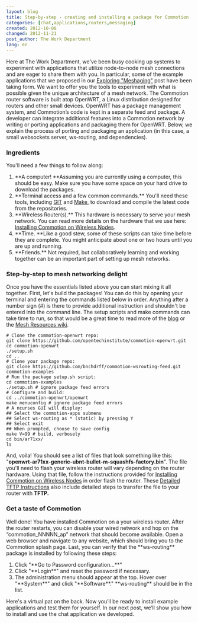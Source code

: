```yaml
---
layout: blog
title: Step-by-step - creating and installing a package for Commotion
categories: [chat,applications,routers,messaging]
created: 2012-10-08
changed: 2012-11-21
post_author: The Work Department
lang: en
---
```

  Here at The Work Department, we&#39;ve been busy cooking up systems to experiment with applications that utilize node-to-node mesh connections and are eager to share them with you. In particular, some of the example applications that we proposed in our <a class="external" href="https://commotionwireless.net/blog/exploring-meshaging" target="_blank">Exploring &quot;Meshaging&quot;</a> post have been taking form. We want to offer you the tools to experiment with what is possible given the unique architecture of a mesh network.
The Commotion router software is built atop OpenWRT, a Linux distribution designed for routers and other small devices. OpenWRT has a package management system, and Commotion&rsquo;s code is kept in a separate feed and package. A developer can integrate additional features into a Commotion network by writing or porting applications and packaging them for OpenWRT. Below, we explain the process of porting and packaging an application (in this case, a small websockets server, ws-routing, and dependencies).
<h3>Ingredients</h3>You&#39;ll need a few things to follow along:
<ol><li>**A computer! **Assuming you are currently using a computer, this should be easy. Make sure you have some space on your hard drive to download the packages.</li><li>**Terminal access and a few common commands.** You&#39;ll need these tools, including <a class="external" href="http://git-scm.com/book/en/Getting-Started-Installing-Git" target="_blank">GIT</a> and <a href="http://www.gnu.org/software/make/manual/make.html#Top" target="_blank">Make</a>, to download and compile the latest code from the repositories.</li><li>**Wireless Router(s).** This hardware is necessary to serve your mesh network. You can read more details on the hardware that we use here: <a class="external" href="https://code.commotionwireless.net/projects/commotion-manual/wiki/Installing_Commotion_on_Wireless_Nodes#A-little-background" target="_blank">Installing Commotion on Wireless Nodes</a>.</li><li>**Time. **Like a good stew, some of these scripts can take time before they are complete. You might anticipate about one or two hours until you are up and running.</li><li>**Friends.** Not required, but collaboratively learning and working together can be an important part of setting up mesh networks.</li></ol><h3>Step-by-step to mesh networking delight</h3>Once you have the essentials listed above you can start mixing it all together.
First, let&#39;s build the packages! You can do this by opening your terminal and entering the commands listed below in order. Anything after a number sign (#) is there to provide additional instruction and shouldn&#39;t be entered into the command line. The setup scripts and make commands can take time to run, so that would be a great time to read more of the <a class="external" href="https://commotionwireless.net/blog" target="_blank">blog</a> or the <a class="external" href="https://commotionwireless.net/wiki/mesh-resources" target="_blank">Mesh Resources wiki</a>.

	# Clone the commotion-openwrt repo:
	git clone https://github.com/opentechinstitute/commotion-openwrt.git
	cd commotion-openwrt
	./setup.sh
	cd ..
	# Clone your package repo:
	git clone https://github.com/bnchdrff/commotion-wsrouting-feed.git commotion-examples
	# Run the package setup.sh script:
	cd commotion-examples
	./setup.sh # ignore package feed errors
	# Configure and build:
	cd ../commotion-openwrt/openwrt
	make menuconfig # ignore package feed errors
	# A ncurses GUI will display:
	## Select the commotion-apps submenu
	## Select ws-routing as * (static) by pressing Y
	## Select exit
	## When prompted, choose to save config
	make V=99 # build, verbosely
	cd bin/ar71xx/
	ls

And, voila! You should see a list of files that look something like this: &quot;**openwrt-ar71xx-generic-ubnt-bullet-m-squashfs-factory.bin**&quot;. The file you&#39;ll need to flash your wireless router will vary depending on the router hardware. Using that file, follow the instructions provided for <a class="external" href="https://code.commotionwireless.net/projects/commotion-manual/wiki/Installing_Commotion_on_Wireless_Nodes" target="_blank">Installing Commotion on Wireless Nodes</a> in order flash the router. These <a class="external" href="https://code.commotionwireless.net/projects/commotion-manual/wiki/Detailed_TFTP_Instructions" target="_blank">Detailed TFTP Instructions</a> also include detailed steps to transfer the file to your router with **TFTP.**
<h3>Get a taste of Commotion</h3>Well done! You have installed Commotion on a your wireless router. After the router restarts, you can disable your wired network and hop on the &ldquo;commotion_NNNNN_ap&rdquo; network that should become available. Open a web browser and navigate to any website, which should bring you to the Commotion splash page. Last, you can verify that the **ws-routing** package is installed by following these steps:
<ol><li>Click &quot;**Go to Password configuration...**&quot;</li><li>Click &quot;**Login**&quot; and reset the password if necessary.</li><li>The administration menu should appear at the top. Hover over &quot;**System**&quot; and click &quot;**Software**.&quot; **ws-routing** should be in the list.</li></ol>Here&#39;s a virtual pat on the back. Now you&rsquo;ll be ready to install example applications and test them for yourself. In our next post, we&rsquo;ll show you how to install and use the chat application we developed.
 
